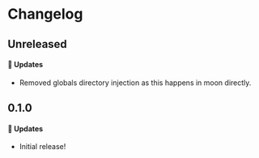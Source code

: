 # Changelog

## Unreleased

#### 🚀 Updates

- Removed globals directory injection as this happens in moon directly.

## 0.1.0

#### 🚀 Updates

- Initial release!
